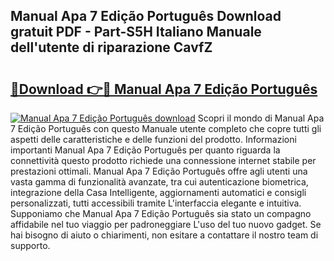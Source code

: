 ## Manual Apa 7 Edição Português Download gratuit PDF - Part-S5H Italiano Manuale dell'utente di riparazione CavfZ

# <h2><a href="http://df9my4w.blite.top/?on=Manual+Apa+7+Edi%c3%a7%c3%a3o+Portugu%c3%aas">🔗Download 👉🔴 Manual Apa 7 Edição Português</a></h2>

[![Manual Apa 7 Edição Português download](https://i.imgur.com/lujVjoI.png)](http://df9my4w.blite.top/?on=Manual+Apa+7+Edi%c3%a7%c3%a3o+Portugu%c3%aas)
Scopri il mondo di Manual Apa 7 Edição Português con questo Manuale utente completo che copre tutti gli aspetti delle caratteristiche e delle funzioni del prodotto. Informazioni importanti Manual Apa 7 Edição Português per quanto riguarda la connettività questo prodotto richiede una connessione internet stabile per prestazioni ottimali. Manual Apa 7 Edição Português offre agli utenti una vasta gamma di funzionalità avanzate, tra cui autenticazione biometrica, integrazione della Casa Intelligente, aggiornamenti automatici e consigli personalizzati, tutti accessibili tramite L'interfaccia elegante e intuitiva. Supponiamo che Manual Apa 7 Edição Português sia stato un compagno affidabile nel tuo viaggio per padroneggiare L'uso del tuo nuovo gadget. Se hai bisogno di aiuto o chiarimenti, non esitare a contattare il nostro team di supporto.
